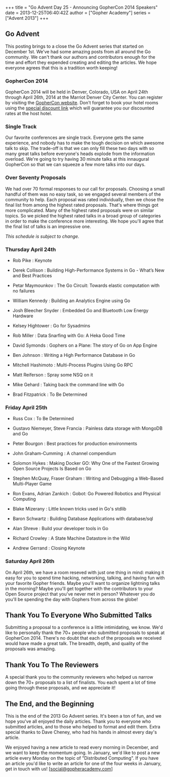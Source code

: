 +++
title = "Go Advent Day 25 - Announcing GopherCon 2014 Speakers"
date = 2013-12-25T06:40:42Z
author = ["Gopher Academy"]
series = ["Advent 2013"]
+++

## Go Advent

This posting brings to a close the Go Advent series that started on December 1st.  We've had some amazing posts from all around the Go community.  We can't thank our authors and contributors enough for the time and effort they expended creating and editing the articles.  We hope everyone agrees that this is a tradition worth keeping!

### GopherCon 2014

GopherCon 2014 will be held in Denver, Colorado, USA on April 24th through April 26th, 2014 at the Marriot Denver City Center.  You can register by visiting the [GopherCon website](http://www.gophercon.com).  Don't forget to book your hotel rooms using the [special discount link](https://resweb.passkey.com/Resweb.do?mode=welcome_ei_new&eventID=10672136) which will guarantee you our discounted rates at the host hotel.

### Single Track

Our favorite conferences are single track.  Everyone gets the same experience, and nobody has to make the tough decision on which awesome talk to skip.  The trade-off is that we can only fill these two days with so many great talks before everyone's heads explode from the information overload.  We're going to try having 30 minute talks at this innaugural GopherCon so that we can squeeze a few more talks into our days.

### Over Seventy Proposals

We had over 70 formal responses to our call for proposals.  Choosing a small handful of them was no easy task, so we engaged several members of the community to help.  Each proposal was rated individually, then we chose the final list from among the highest rated proposals.  That's where things got more complicated.  Many of the highest rated proposals were on similar topics.  So we picked the highest rated talks in a broad group of categories in order to make the conference more interesting.  We hope you'll agree that the final list of talks is an impressive one.

_This schedule is subject to change._

### Thursday April 24th

- Rob Pike : Keynote

- Derek Collison : Building High-Performance Systems in Go - What’s New and Best Practices

- Petar Maymounkov : The Go Circuit: Towards elastic computation with no failures	

- William Kennedy : Building an Analytics Engine using Go 

- Josh Bleecher Snyder : Embedded Go and Bluetooth Low Energy Hardware	

- Kelsey Hightower : Go for Sysadmins	

- Rob Miller : Data Snarfing with Go: A Heka Good Time	

- David Symonds : Gophers on a Plane: The story of Go on App Engine	

- Ben Johnson : Writing a High Performance Database in Go	

- Mitchell Hashimoto : Multi-Process Plugins Using Go RPC	

- Matt Reiferson : Spray some NSQ on it	

- Mike Gehard : Taking back the command line with Go

- Brad Fitzpatrick : To Be Determined	

### Friday April 25th

- Russ Cox : To Be Determined

- Gustavo Niemeyer, Steve Francia : Painless data storage with MongoDB and Go

- Peter Bourgon : Best practices for production environments

- John Graham-Cumming : A channel compendium

- Solomon Hykes : Making Docker GO: Why One of the Fastest Growing Open Source Projects Is Based on Go

- Stephen McQuay, Fraser Graham : Writing and Debugging a Web-Based Multi-Player Game

- Ron Evans, Adrian Zankich : Gobot: Go Powered Robotics and Physical Computing

- Blake Mizerany : Little known tricks used in Go's stdlib

- Baron Schwartz : Building Database Applications with database/sql

- Alan Shreve : Build your developer tools in Go

- Richard Crowley : A State Machine Datastore in the Wild

- Andrew Gerrand : Closing Keynote

### Saturday April 26th

On April 26th, we have a room reseved with just one thing in mind: making it easy for you to spend time hacking, networking, talking, and having fun with your favorite Gopher friends.  Maybe you'll want to organize lightning talks in the morning?  Maybe you'll get together with the contributors to your Open Source project that you've never met in person?  Whatever you do you'll be spending the day with Gophers from across the globe!

## Thank You To Everyone Who Submitted Talks

Submitting a proposal to a conference is a little intimidating, we know.  We'd like to personally thank the 70+ people who submitted proposals to speak at GopherCon 2014.  There's no doubt that each of the proposals we received would have made a great talk.  The breadth, depth, and quality of the proposals was amazing.  

## Thank You To The Reviewers

A special thank you to the community reviewers who helped us narrow down the 70+ proposals to a list of finalists.  You each spent a lot of time going through these proposals, and we appreciate it!

## The End, and the Beginning

This is the end of the 2013 Go Advent series.  It's been a ton of fun, and we hope you've all enjoyed the daily articles.  Thank you to everyone who submitted articles, and to those who helped to format and edit them.  Extra special thanks to Dave Cheney, who had his hands in almost every day's article.

We enjoyed having a new article to read every morning in December, and we want to keep the momentum going.  In January, we'd like to post a new article every Monday on the topic of "Distributed Computing".  If you have an article you'd like to write an article for one of the four weeks in January, get in touch with us! [social@gopheracademy.com]
